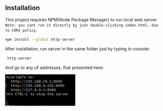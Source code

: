 ## Installation

This project requires NPM(Node Package Manager) to run local web server 
```Note: you cant run it directly by just double-clicking index.html, due to CORS policy```.

```sh
npm install --global http-server
```
After installation, run server in the same folder just by typing in console:
```sh
 http-server
```
And go to any of addresses, that presented here:

![alt text](https://github.com/avolnation/js-client/blob/main/image.png?raw=true)
